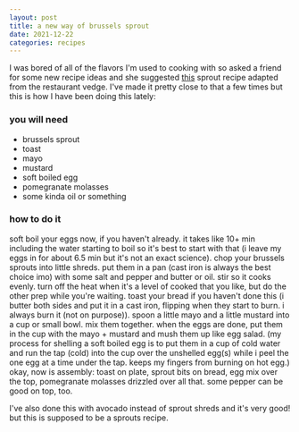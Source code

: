 ```yaml
---
layout: post
title: a new way of brussels sprout
date: 2021-12-22
categories: recipes
---
```


I was bored of all of the flavors I'm used to cooking with so asked a friend for some new recipe ideas and she suggested [this](https://www.epicurious.com/recipes/member/views/shaved-brussel-sprouts-with-whole-grain-mustard-sauce-from-vedge-restaurant-52537131) sprout recipe adapted from the restaurant vedge.
I've made it pretty close to that a few times but this is how I have been doing this lately:

### you will need

- brussels sprout
- toast
- mayo
- mustard
- soft boiled egg
- pomegranate molasses
- some kinda oil or something

### how to do it

soft boil your eggs now, if you haven't already. it takes like 10+ min including the water starting to boil so it's best to start with that (i leave my eggs in for about 6.5 min but it's not an exact science).
chop your brussels sprouts into little shreds. put them in a pan (cast iron is always the best choice imo) with some salt and pepper and butter or oil. stir so it cooks evenly. turn off the heat when it's a level of cooked that you like, but do the other prep while you're waiting.
toast your bread if you haven't done this (i butter both sides and put it in a cast iron, flipping when they start to burn. i always burn it (not on purpose)). 
spoon a little mayo and a little mustard into a cup or small bowl. mix them together. 
when the eggs are done, put them in the cup with the mayo + mustard and mush them up like egg salad. (my process for shelling a soft boiled egg is to put them in a cup of cold water and run the tap (cold) into the cup over the unshelled egg(s) while i peel the one egg at a time under the tap. keeps my fingers from burning on hot egg.)
okay, now is assembly: toast on plate, sprout bits on bread, egg mix over the top, pomegranate molasses drizzled over all that. some pepper can be good on top, too.

I've also done this with avocado instead of sprout shreds and it's very good! but this is supposed to be a sprouts recipe.
